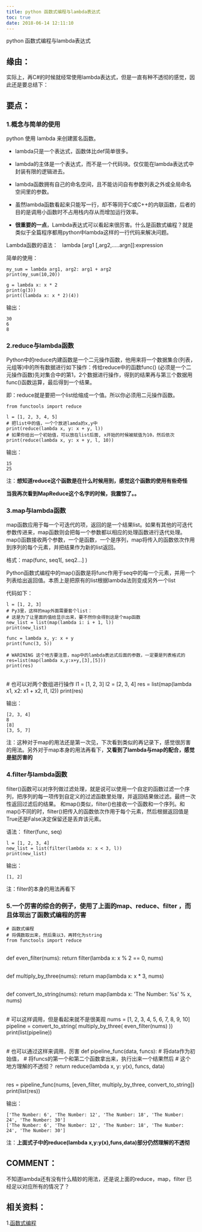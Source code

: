 ```yaml
---
title: python 函数式编程与lambda表达式
toc: true
date: 2018-06-14 12:11:10
---
```

python 函数式编程与lambda表达式

## 缘由：


实际上，再C#的时候就经常使用lambda表达式，但是一直有种不透彻的感觉，因此还是要总结下：


## 要点：




### 1.概念与简单的使用


















python 使用 lambda 来创建匿名函数。




  * lambda只是一个表达式，函数体比def简单很多。

  * lambda的主体是一个表达式，而不是一个代码块。仅仅能在lambda表达式中封装有限的逻辑进去。

  * lambda函数拥有自己的命名空间，且不能访问自有参数列表之外或全局命名空间里的参数。

  * 虽然lambda函数看起来只能写一行，却不等同于C或C++的内联函数，后者的目的是调用小函数时不占用栈内存从而增加运行效率。

  * **很重要的一点**，Lambda表达式可以看起来很厉害。什么是函数式编程？就是类似于全篇程序都用python中lambda这样的一行代码来解决问题。


Lambda函数的语法：   lambda [arg1 [,arg2,.....argn]]:expression

简单的使用：


















    my_sum = lambda arg1, arg2: arg1 + arg2
    print(my_sum(10,20))

    g = lambda x: x * 2
    print(g(3))
    print((lambda x: x * 2)(4))


输出：


    30
    6
    8




### 2.reduce与lambda函数


Python中的reduce内建函数是一个二元操作函数，他用来将一个数据集合(列表，元组等)中的所有数据进行如下操作：传给reduce中的函数func() (必须是一个二元操作函数)先对集合中的第1，2个数据进行操作，得到的结果再与第三个数据用func()函数运算，最后得到一个结果。

即：reduce就是要把一个list给缩成一个值。所以你必须用二元操作函数。


    from functools import reduce

    l = [1, 2, 3, 4, 5]
    # 把list中的值，一个个放进lamda的x,y中
    print(reduce(lambda x, y: x + y, l))
    # 如果你给出一个初始值，可以放在list后面, x开始的时候被赋值为10，然后依次
    print(reduce(lambda x, y: x + y, l, 10))


输出：


    15
    25


注：**想知道reduce这个函数是在什么时候用到，感觉这个函数的使用有些奇怪**

**当我再次看到MapReduce这个名字的时候，我震惊了。。**


### 3.map与lambda函数


map函数应用于每一个可迭代的项，返回的是一个结果list。如果有其他的可迭代参数传进来，map函数则会把每一个参数都以相应的处理函数进行迭代处理。map()函数接收两个参数，一个是函数，一个是序列，map将传入的函数依次作用到序列的每个元素，并把结果作为新的list返回。

格式：map(func, seq1[, seq2...] )

Python函数式编程中的map()函数是将func作用于seq中的每一个元素，并用一个列表给出返回值。本质上是把原有的list根据lambda法则变成另外一个list

代码如下：


    l = [1, 2, 3]
    # Py3里，这样的map外面需要套个list：
    # 这是为了让里面的值给显示出来，要不然你会得到这是个map函数
    new_list = list(map(lambda i: i + 1, l))
    print(new_list)

    func = lambda x, y: x + y
    print(func(3, 5))

    # WARINING 这个地方要注意，map中的lambda表达式后面的参数，一定要是列表格式的
    res=list(map(lambda x,y:x+y,[3],[5]))
    print(res)


​    
    # 也可以对两个数组进行操作
    l1 = [1, 2, 3]
    l2 = [2, 3, 4]
    res = list(map(lambda x1, x2: x1 + x2, l1, l2))
    print(res)



输出：


    [2, 3, 4]
    8
    [8]
    [3, 5, 7]


注：这种对于map的用法还是第一次见，下次看到类似的再记录下，感觉很厉害的用法。另外对于map本身的用法再看下，**又看到了lambda与map的配合，感觉是挺厉害的**


### 4.filter与lambda函数


filter()函数可以对序列做过滤处理，就是说可以使用一个自定的函数过滤一个序列，把序列的每一项传到自定义的过滤函数里处理，并返回结果做过滤。最终一次性返回过滤后的结果。 和map()类似，filter()也接收一个函数和一个序列。和map()不同的时，filter()把传入的函数依次作用于每个元素，然后根据返回值是True还是False决定保留还是丢弃该元素。

语法： filter(func, seq)


    l = [1, 2, 3, 4]
    new_list = list(filter(lambda x: x < 3, l))
    print(new_list)


输出：


    [1, 2]


注：filter的本身的用法再看下


### 5.一个厉害的综合的例子，使用了上面的map、reduce、filter ，而且体现出了函数式编程的厉害




    # 函数式编程
    # 将偶数取出来，然后乘以3，再转化为string
    from functools import reduce


​    
    def even_filter(nums):
        return filter(lambda x: x % 2 == 0, nums)


​    
    def multiply_by_three(nums):
        return map(lambda x: x * 3, nums)


​    
    def convert_to_string(nums):
        return map(lambda x: 'The Number: %s' % x, nums)


​    
    # 可以这样调用，但是看起来就不是很美观
    nums = [1, 2, 3, 4, 5, 6, 7, 8, 9, 10]
    pipeline = convert_to_string(
        multiply_by_three(
            even_filter(nums)
        ))
    print(list(pipeline))


​    
    # 也可以通过这样来调用，厉害
    def pipeline_func(data, funcs):
        # 将data作为初始值，
        # 将funcs的第一个和第二个函数拿出来，执行出来一个结果然后
        # 这个地方理解的不透彻？
        return reduce(lambda x, y: y(x), funcs, data)


​    
    res = pipeline_func(nums,
                        [even_filter, multiply_by_three, convert_to_string])
    print(list(res))


输出：


    ['The Number: 6', 'The Number: 12', 'The Number: 18', 'The Number: 24', 'The Number: 30']
    ['The Number: 6', 'The Number: 12', 'The Number: 18', 'The Number: 24', 'The Number: 30']


注：**上面式子中的reduce(lambda x,y:y(x),funs,data)部分仍然理解的不透彻**


## COMMENT：


不知道lambda还有没有什么精妙的用法，还是说上面的reduce，map，filter 已经足以对应所有的情况了？


## 相关资料：


1.[函数式编程](https://coolshell.cn/articles/10822.html)
